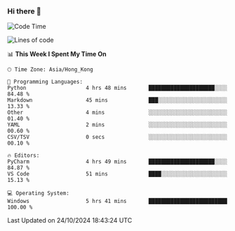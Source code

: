 ### Hi there 👋

<!--
**RoiexLee/RoiexLee** is a ✨ _special_ ✨ repository because its `README.md` (this file) appears on your GitHub profile.

Here are some ideas to get you started:

- 🔭 I’m currently working on ...
- 🌱 I’m currently learning ...
- 👯 I’m looking to collaborate on ...
- 🤔 I’m looking for help with ...
- 💬 Ask me about ...
- 📫 How to reach me: ...
- 😄 Pronouns: ...
- ⚡ Fun fact: ...
-->

<!--START_SECTION:waka-->
![Code Time](http://img.shields.io/badge/Code%20Time-724%20hrs%203%20mins-blue)

![Lines of code](https://img.shields.io/badge/From%20Hello%20World%20I%27ve%20Written-38.4%20thousand%20lines%20of%20code-blue)

📊 **This Week I Spent My Time On** 

```text
🕑︎ Time Zone: Asia/Hong_Kong

💬 Programming Languages: 
Python                   4 hrs 48 mins       █████████████████████░░░░   84.48 % 
Markdown                 45 mins             ███░░░░░░░░░░░░░░░░░░░░░░   13.33 % 
Other                    4 mins              ░░░░░░░░░░░░░░░░░░░░░░░░░   01.40 % 
YAML                     2 mins              ░░░░░░░░░░░░░░░░░░░░░░░░░   00.60 % 
CSV/TSV                  0 secs              ░░░░░░░░░░░░░░░░░░░░░░░░░   00.10 % 

🔥 Editors: 
PyCharm                  4 hrs 49 mins       █████████████████████░░░░   84.87 % 
VS Code                  51 mins             ████░░░░░░░░░░░░░░░░░░░░░   15.13 % 

💻 Operating System: 
Windows                  5 hrs 41 mins       █████████████████████████   100.00 % 
```


 Last Updated on 24/10/2024 18:43:24 UTC
<!--END_SECTION:waka-->
